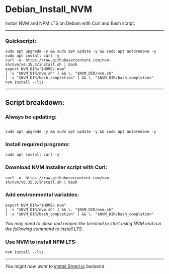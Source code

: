 # Debian_Install_NVM

Install NVM and NPM LTS on Debian with Curl and Bash script.

---

### Quickscript:

```
sudo apt upgrade -y && sudo apt update -y && sudo apt autoremove -y
sudo apt install curl -y
curl -o- https://raw.githubusercontent.com/nvm-sh/nvm/v0.35.3/install.sh | bash
export NVM_DIR="$HOME/.nvm"
[ -s "$NVM_DIR/nvm.sh" ] && \. "$NVM_DIR/nvm.sh" 
[ -s "$NVM_DIR/bash_completion" ] && \. "$NVM_DIR/bash_completion"
nvm install --lts
```

---
## Script breakdown:

### Always be updating:

```

sudo apt upgrade -y && sudo apt update -y && sudo apt autoremove -y

```

### Install required programs:

```
sudo apt install curl -y
```

### Download NVM installer script with Curl:

```
curl -o- https://raw.githubusercontent.com/nvm-sh/nvm/v0.35.3/install.sh | bash
```

### Add environmental variables:

```
export NVM_DIR="$HOME/.nvm"
[ -s "$NVM_DIR/nvm.sh" ] && \. "$NVM_DIR/nvm.sh" 
[ -s "$NVM_DIR/bash_completion" ] && \. "$NVM_DIR/bash_completion"
```

*You may need to close and reopen the terminal to start using NVM and run the following command to install LTS.*

### Use NVM to install NPM LTS:

```
nvm install --lts
```

---

*You might now want to [install Strapi.io](https://github.com/brettjrea/Debian_Strapi_Backend_API) backend*
